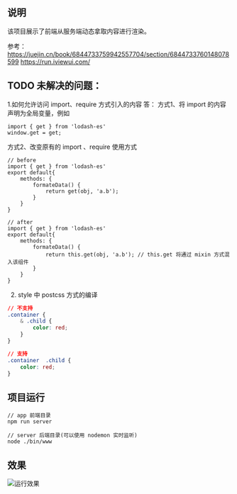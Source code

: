 ## 说明
该项目展示了前端从服务端动态拿取内容进行渲染。

参考：
https://juejin.cn/book/6844733759942557704/section/6844733760148078599
https://run.iviewui.com/

## TODO 未解决的问题：

1.如何允许访问 import、require 方式引入的内容
答：
方式1、将 import 的内容声明为全局变量，例如
```
import { get } from 'lodash-es'
window.get = get;
```

方式2、改变原有的 import 、require 使用方式
```
// before
import { get } from 'lodash-es'
export default{
    methods: {
        formateData() {
            return get(obj, 'a.b');
        }
    }
}

// after
import { get } from 'lodash-es'
export default{
    methods: {
        formateData() {
            return this.get(obj, 'a.b'); // this.get 将通过 mixin 方式混入该组件
        }
    }
}
```

2. style 中 postcss 方式的编译

```css
// 不支持
.container {
    & .child {
        color: red;
    }
}

// 支持
.container  .child {
    color: red;
}
```

## 项目运行
```
// app 前端目录
npm run server

// server 后端目录(可以使用 nodemon 实时监听)
node ./bin/www
```

## 效果
![运行效果](./demo.gif)